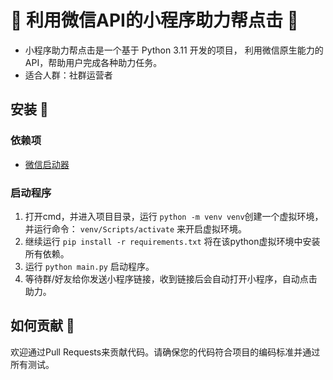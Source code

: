  # 🚀 利用微信API的小程序助力帮点击 🤖
- 小程序助力帮点击是一个基于 Python 3.11 开发的项目， 利用微信原生能力的API，帮助用户完成各种助力任务。
- 适合人群：社群运营者

## 安装 🔧

### 依赖项

- [微信启动器](https://wechatsdk.com/)

### 启动程序

1. 打开cmd，并进入项目目录，运行 `python -m venv venv`创建一个虚拟环境，并运行命令： `venv/Scripts/activate` 来开启虚拟环境。
2. 继续运行 `pip install -r requirements.txt` 将在该python虚拟环境中安装所有依赖。
3. 运行 `python main.py` 启动程序。
4. 等待群/好友给你发送小程序链接，收到链接后会自动打开小程序，自动点击助力。

## 如何贡献 🤝

欢迎通过Pull Requests来贡献代码。请确保您的代码符合项目的编码标准并通过所有测试。
